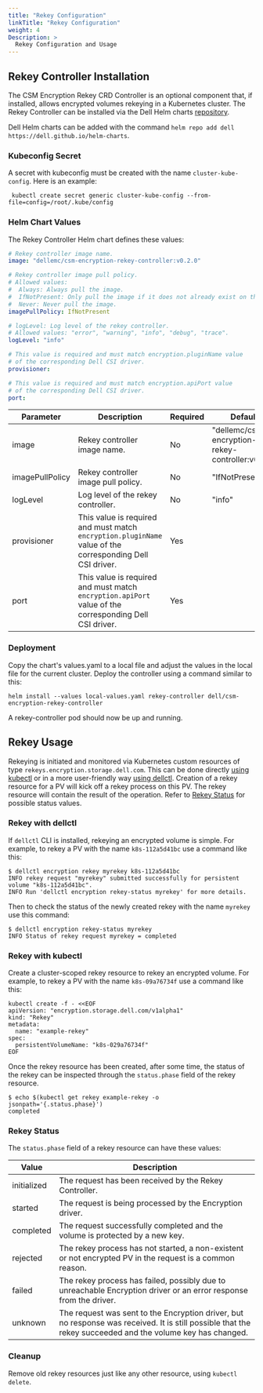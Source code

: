 ```yaml
---
title: "Rekey Configuration"
linkTitle: "Rekey Configuration"
weight: 4
Description: >
  Rekey Configuration and Usage
---
```


## Rekey Controller Installation

The CSM Encryption Rekey CRD Controller is an optional component that, if installed, allows encrypted volumes rekeying in a
Kubernetes cluster. The Rekey Controller can be installed via the Dell Helm charts [repository](https://github.com/dell/helm-charts).

Dell Helm charts can be added with the command `helm repo add dell https://dell.github.io/helm-charts`.

### Kubeconfig Secret

A secret with kubeconfig must be created with the name `cluster-kube-config`. Here is an example:  

```shell
 kubectl create secret generic cluster-kube-config --from-file=config=/root/.kube/config
```

### Helm Chart Values

The Rekey Controller Helm chart defines these values:

```yaml
# Rekey controller image name.
image: "dellemc/csm-encryption-rekey-controller:v0.2.0"

# Rekey controller image pull policy.
# Allowed values:
#  Always: Always pull the image.
#  IfNotPresent: Only pull the image if it does not already exist on the node.
#  Never: Never pull the image.
imagePullPolicy: IfNotPresent

# logLevel: Log level of the rekey controller.
# Allowed values: "error", "warning", "info", "debug", "trace".
logLevel: "info"

# This value is required and must match encryption.pluginName value
# of the corresponding Dell CSI driver.
provisioner:

# This value is required and must match encryption.apiPort value
# of the corresponding Dell CSI driver.
port:
```

| Parameter | Description | Required | Default |
| --------- | ----------- | -------- | ------- |
| image | Rekey controller image name. | No | "dellemc/csm-encryption-rekey-controller:v0.2.0" |
| imagePullPolicy | Rekey controller image pull policy. | No | "IfNotPresent" |
| logLevel | Log level of the rekey controller. | No | "info" |
| provisioner | This value is required and must match `encryption.pluginName` value of the corresponding Dell CSI driver. | Yes | |
| port | This value is required and must match `encryption.apiPort` value of the corresponding Dell CSI driver. | Yes | |

### Deployment

Copy the chart's values.yaml to a local file and adjust the values in the local file for the current cluster.
Deploy the controller using a command similar to this:

```shell
helm install --values local-values.yaml rekey-controller dell/csm-encryption-rekey-controller
```

A rekey-controller pod should now be up and running.

## Rekey Usage

Rekeying is initiated and monitored via Kubernetes custom resources of type `rekeys.encryption.storage.dell.com`.
This can be done directly [using kubectl](#rekey-with-kubectl) or in a more user-friendly way [using dellctl](#rekey-with-dellctl).
Creation of a rekey resource for a PV will kick off a rekey process on this PV. The rekey resource will contain the result 
of the operation. Refer to [Rekey Status](#rekey-status) for possible status values.

### Rekey with dellctl

If `dellctl` CLI is installed, rekeying an encrypted volume is simple. 
For example, to rekey a PV with the name `k8s-112a5d41bc` use a command like this:

```shell
$ dellctl encryption rekey myrekey k8s-112a5d41bc
INFO rekey request "myrekey" submitted successfully for persistent volume "k8s-112a5d41bc".
INFO Run 'dellctl encryption rekey-status myrekey' for more details.
```

Then to check the status of the newly created rekey with the name `myrekey` use this command:

```shell
$ dellctl encryption rekey-status myrekey
INFO Status of rekey request myrekey = completed
```

### Rekey with kubectl

Create a cluster-scoped rekey resource to rekey an encrypted volume. 
For example, to rekey a PV with the name `k8s-09a76734f` use a command like this:

```shell
kubectl create -f - <<EOF
apiVersion: "encryption.storage.dell.com/v1alpha1"
kind: "Rekey"
metadata:
  name: "example-rekey"
spec:
  persistentVolumeName: "k8s-029a76734f"
EOF
```

Once the rekey resource has been created, after some time, the status of 
the rekey can be inspected through the `status.phase` field of the rekey resource.

```shell
$ echo $(kubectl get rekey example-rekey -o jsonpath='{.status.phase}')
completed
```

### Rekey Status

The `status.phase` field of a rekey resource can have these values:

| Value | Description |
| ----- | ----------- |
| initialized | The request has been received by the Rekey Controller. |
| started | The request is being processed by the Encryption driver. |
| completed | The request successfully completed and the volume is protected by a new key. |
| rejected | The rekey process has not started, a non-existent or not encrypted PV in the request is a common reason. |
| failed | The rekey process has failed, possibly due to unreachable Encryption driver or an error response from the driver. |
| unknown | The request was sent to the Encryption driver, but no response was received. It is still possible that the rekey succeeded and the volume key has changed. |

### Cleanup

Remove old rekey resources just like any other resource, using `kubectl delete`.
